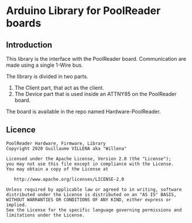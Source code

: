 # Arduino Library for PoolReader boards

## Introduction

This library is the interface with the PoolReader board. Communication are made using a single 1-Wire bus.


The library is divided in two parts.
1. The Client part, that act as the client.
2. The Device part that is used inside an ATTNY85 on the PoolReader board.


The board is available in the repo named Hardware-PoolReader.

## Licence


```
PoolReader Hardware, Firmware, Library
Copyright 2020 Guillaume VILLENA aka "Willena"

Licensed under the Apache License, Version 2.0 (the "License");
you may not use this file except in compliance with the License.
You may obtain a copy of the License at

   http://www.apache.org/licenses/LICENSE-2.0

Unless required by applicable law or agreed to in writing, software
distributed under the License is distributed on an "AS IS" BASIS,
WITHOUT WARRANTIES OR CONDITIONS OF ANY KIND, either express or implied.
See the License for the specific language governing permissions and
limitations under the License.
```
